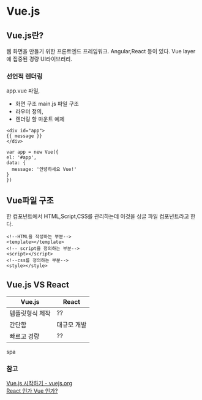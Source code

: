 # Vue.js
  ## Vue.js란?
  웹 화면을 만들기 위한 프론트엔드 프레임워크. Angular,React 등이 있다. Vue layer에 집중된 경량 UI라이브러리. 
  
  ### 
  
  ### 선언적 렌더링
  app.vue 파일, 
  - 화면 구조
  main.js 파일 구조
  - 라우터 정의,
  - 렌더링 할 마운트
  예제
  ```
  <div id="app">
  {{ message }}
</div>
  ```
  
  ```
  var app = new Vue({
  el: '#app',
  data: {
    message: '안녕하세요 Vue!'
  }
})
```

  ## Vue파일 구조
  한 컴포넌트에서 HTML,Script,CSS를 관리하는데 이것을 싱글 파일 컴포넌트라고 한다.
  ```
  <!--HTML을 작성하는 부분-->
  <template></template>
  <!-- script을 정의하는 부분-->
  <script></script>
  <!--css를 정의하는 부분-->
  <style></style>
  ```
  
  ## Vue.js VS React
  |Vue.js|React|
  |-----|-----|
  |템플릿형식 제작|??|
  |간단함|대규모 개발|
  |빠르고 경량|??|
  
  
  
  
  spa
  

  
  
  
  
  
  
  
  ### 참고
  [Vue.js 시작하기 - vuejs.org](https://kr.vuejs.org/v2/guide/index.html)<br>
  [React 인가 Vue 인가?](https://joshua1988.github.io/web_dev/vue-or-react/)<br>
